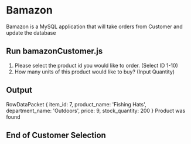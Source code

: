 # Bamazon

Bamazon is a MySQL application that will take orders from Customer and update the database

## Run bamazonCustomer.js

1. Please select the product id you would like to order. (Select ID 1-10)
2.  How many units of this product would like to buy? (Input Quantity)

## Output

RowDataPacket {
  item_id: 7,
  product_name: 'Fishing Hats',
  department_name: 'Outdoors',
  price: 9,
  stock_quantity: 200
} Product was found

## End of Customer Selection
